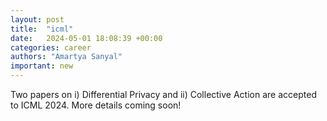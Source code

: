 ```yaml
---
layout: post
title:  "icml"
date:   2024-05-01 18:08:39 +00:00
categories: career
authors: "Amartya Sanyal"
important: new
---
```


Two papers on i) Differential Privacy and ii) Collective Action are
accepted to ICML 2024. More details coming soon!
<!-- Two papers on  i) <a href="https://openreview.net/forum?id=0_TxFpAsEI"> interpolating label noise provably hurts adversarial
robustness</a> and  ii) <a href="https://openreview.net/forum?id=LiXDW7CF94J">
robustness of unsupervised representation learning
to distribution shift</a> were accepted in  <a
href="https://iclr.cc/"> ICLR 2023</a>  -->